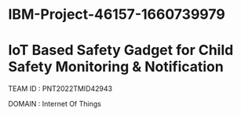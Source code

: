 # IBM-Project-46157-1660739979
# IoT Based Safety Gadget for Child Safety Monitoring &amp; Notification
  
  
  TEAM ID : PNT2022TMID42943
  
  
  DOMAIN : Internet Of Things
  
